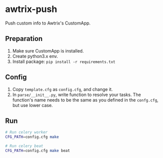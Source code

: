# awtrix-push
Push custom info to Awtrix's CustomApp.

## Preparation
1. Make sure CustomApp is installed.
2. Create python3.x env.
3. Install package: `pip install -r requirements.txt`

## Config
1. Copy `template.cfg` as `config.cfg`, and change it.
2. In `parse/__init__.py`, write function to resolve your tasks. The function's name needs to be the same as you defined in the `confg.cfg`, but use lower case.


## Run
```bash
# Run celery worker
CFG_PATH=config.cfg make

# Run celery beat
CFG_PATH=config.cfg make beat
```